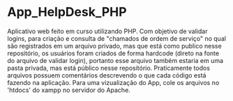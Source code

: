 # App_HelpDesk_PHP

Aplicativo web feito em curso utilizando PHP.
Com objetivo de validar logins, para criação e consulta de "chamados de ordem de serviço" no qual são registrados em um arquivo privado, mas que está como publico nesse repositório, 
os usuários foram criados de forma hardcode (direto na fonte do arquivo de validar login), portanto esse arquivo também estaria em uma pasta privada, mas está público nesse repositório. 
Praticamente todos arquivos possuem comentários descrevendo o que cada código está fazendo na aplicação. 
Para uma vizualização do App, cole os arquivos no 'htdocs' do xampp no servidor do Apache.
